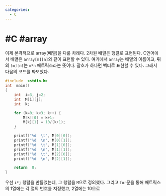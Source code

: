 ```yaml
---
categories:
  - C
---
```


# #C #array

이제 본격적으로 array(배열)을 다룰 차례다. 2차원 배열은 행렬로 표현된다. C언어에서 배열은 `array[m][n]`와 같이 표현할 수 있다. 여기에서 `array`는 배열의 이름이고, 뒤의 `[m][n]`는 `m*n` 매트릭스라는 뜻이다. 괄호가 하나면 벡터로 표현할 수 있다. 그래서 다음의 코드를 짜보았다.

```c
#include  <stdio.h>
int  main()
{
	int  i=3, j=2;
	int  M[i][j];
	int  k;

	for (k=0; k<3; k++) {
		M[k][0] = k+1;
		M[k][1] = 10/(k+1);
	}

	printf("%d  \t", M[0][0]);
	printf("%d  \n", M[0][1]);
	printf("%d  \t", M[1][0]);
	printf("%d  \n", M[1][1]);
	printf("%d  \t", M[2][0]);
	printf("%d  \n", M[2][1]);

	return  0;
}
```
우선 `i*j` 행렬을 만들었는데, 그 행렬을 `M`으로 정의했다. 그리고 `for`문을 통해 매트릭스의 1열에는 각 열의 번호를 지정했고, 2열에는 10으로

<!--stackedit_data:
eyJoaXN0b3J5IjpbLTQ1NjY3MDU0NF19
-->